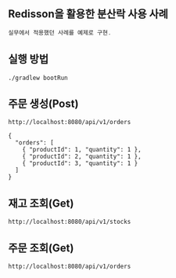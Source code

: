 ## Redisson을 활용한 분산락 사용 사례
```java
실무에서 적용했던 사례를 예제로 구현.
```

## 실행 방법

```shell
./gradlew bootRun
```

## 주문 생성(Post)

```http
http://localhost:8080/api/v1/orders

{
  "orders": [
    { "productId": 1, "quantity": 1 },
    { "productId": 2, "quantity": 1 },
    { "productId": 3, "quantity": 1 }
  ]
}
```

## 재고 조회(Get)

```http
http://localhost:8080/api/v1/stocks
```

## 주문 조회(Get)

```http
http://localhost:8080/api/v1/orders
```
